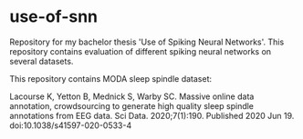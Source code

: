 # use-of-snn
Repository for my bachelor thesis 'Use of Spiking Neural Networks'. This repository contains evaluation of different spiking neural networks on several datasets.

This repository contains MODA sleep spindle dataset:

Lacourse K, Yetton B, Mednick S, Warby SC. Massive online data annotation, crowdsourcing to generate high quality sleep spindle annotations from EEG data. 
Sci Data. 2020;7(1):190. Published 2020 Jun 19. doi:10.1038/s41597-020-0533-4
